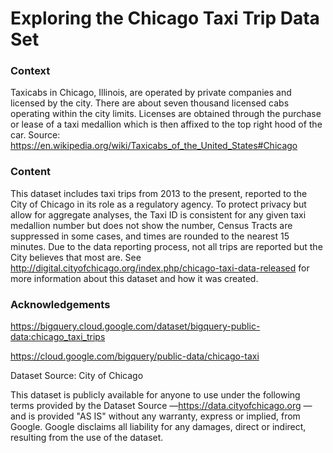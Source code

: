 # Exploring the Chicago Taxi Trip Data Set

### Context
Taxicabs in Chicago, Illinois, are operated by private companies and licensed by the city. There are about seven thousand licensed cabs operating within the city limits. Licenses are obtained through the purchase or lease of a taxi medallion which is then affixed to the top right hood of the car. Source: https://en.wikipedia.org/wiki/Taxicabs_of_the_United_States#Chicago

### Content
This dataset includes taxi trips from 2013 to the present, reported to the City of Chicago in its role as a regulatory agency. To protect privacy but allow for aggregate analyses, the Taxi ID is consistent for any given taxi medallion number but does not show the number, Census Tracts are suppressed in some cases, and times are rounded to the nearest 15 minutes. Due to the data reporting process, not all trips are reported but the City believes that most are. See http://digital.cityofchicago.org/index.php/chicago-taxi-data-released for more information about this dataset and how it was created.


### Acknowledgements
https://bigquery.cloud.google.com/dataset/bigquery-public-data:chicago_taxi_trips

https://cloud.google.com/bigquery/public-data/chicago-taxi

Dataset Source: City of Chicago

This dataset is publicly available for anyone to use under the following terms provided by the Dataset Source —https://data.cityofchicago.org — and is provided "AS IS" without any warranty, express or implied, from Google. Google disclaims all liability for any damages, direct or indirect, resulting from the use of the dataset.